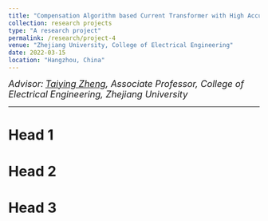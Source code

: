 ```yaml
---
title: "Compensation Algorithm based Current Transformer with High Accuracy"
collection: research projects
type: "A research project"
permalink: /research/project-4
venue: "Zhejiang University, College of Electrical Engineering"
date: 2022-03-15
location: "Hangzhou, China"
---  
```


*<font size=4>Advisor:</font> [<font size=4>Taiying Zheng</font>](https://person.zju.edu.cn/en/0013178)<font size=4>, Associate Professor, College of Electrical Engineering, Zhejiang University</font>*  

- - -

Head 1
===  

Head 2
===  

Head 3 
===




